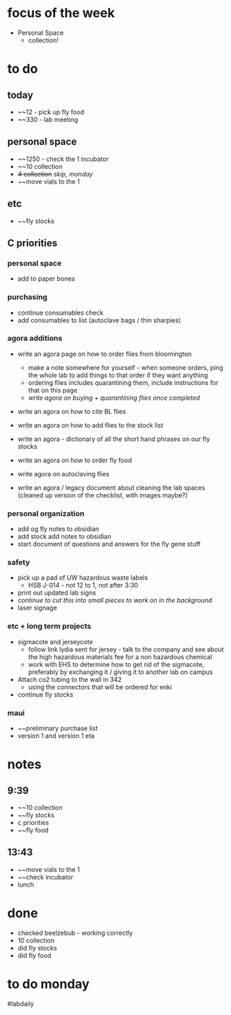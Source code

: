 # focus of the week
- Personal Space
	- collection!

# to do
## today
- ~~12 - pick up fly food
- ~~330 - lab meeting
## personal space
- ~~1250 - check the 1 incubator
- ~~10 collection
- ~~4 collection~~ *skip, monday*
- ~~move vials to the 1
## etc 
- ~~fly stocks
## C priorities 

### personal space
- add to paper bones
### purchasing
- continue consumables check
- add consumables to list (autoclave bags / thin sharpies)
### agora additions
- write an agora page on how to order flies from bloomington 
	- make a note somewhere for yourself - when someone orders, ping the whole lab to add things to that order if they want anything
	- ordering flies includes quarantining them, include instructions for that on this page
	- *write agora on buying + quarantining flies once completed*

- write an agora on how to cite BL flies
- write an agora on how to add flies to the stock list

- write an agora - dictionary of all the short hand phrases on our fly stocks

- write an agora on how to order fly food
- write agora on autoclaving flies

- write an agora / legacy document about cleaning the lab spaces (cleaned up version of the checklist, with images maybe?)
### personal organization
- add og fly notes to obsidian
- add stock add notes to obsidian
- start document of questions and answers for the fly gene stuff
### safety
- pick up a pad of UW hazardous waste labels 
	- HSB J-014 - not 12 to 1, not after 3:30
- print out updated lab signs
- *continue to cut this into small pieces to work on in the background*
- laser signage

### etc + long term projects
- sigmacote and jerseycote
	- follow link lydia sent for jersey - talk to the company and see about the high hazardous materials fee for a non hazardous chemical
	- work with EHS to determine how to get rid of the sigmacote, preferably by exchanging it / giving it to another lab on campus
- Attach co2 tubing to the wall in 342
	- using the connectors that will be ordered for enki
- continue fly stocks
### maui
- ~~preliminary purchase list
- version 1 and version 1 eta


# notes
## 9:39
- ~~10 collection
- ~~fly stocks
- c priorities 
- ~~fly food

## 13:43
- ~~move vials to the 1
- ~~check incubator
- lunch
# done
- checked beelzebub - working correctly
- 10 collection
- did fly stocks
- did fly food
# to do monday

#labdaily 